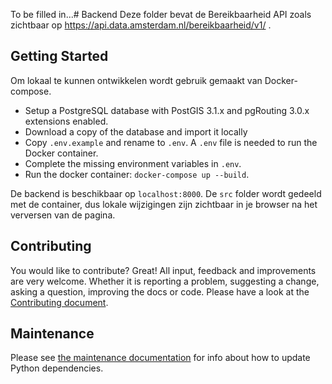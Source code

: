 To be filled in...# Backend
Deze folder bevat de Bereikbaarheid API zoals zichtbaar op https://api.data.amsterdam.nl/bereikbaarheid/v1/ .


## Getting Started
Om lokaal te kunnen ontwikkelen wordt gebruik gemaakt van Docker-compose. 

- Setup a PostgreSQL database with PostGIS 3.1.x and pgRouting 3.0.x extensions enabled.
- Download a copy of the database and import it locally
- Copy `.env.example` and rename to `.env`. A `.env` file is needed to run the Docker container.
- Complete the missing environment variables in `.env`.
- Run the docker container: `docker-compose up --build`.

De backend is beschikbaar op `localhost:8000`. De `src` folder wordt gedeeld met de container, dus lokale wijzigingen zijn zichtbaar in je browser na het verversen van de pagina.

## Contributing
You would like to contribute? Great! All input, feedback and improvements are very welcome. Whether it is reporting a problem, suggesting a change, asking a question, improving the docs or code. Please have a look at the [Contributing document](./CONTRIBUTING.md).

## Maintenance
Please see [the maintenance documentation](./docs/maintenance.md) for info about how to update Python dependencies.

